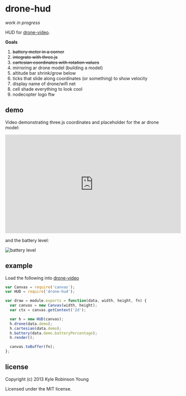 # drone-hud

_work in progress_

HUD for [drone-video](https://github.com/TooTallNate/node-drone-video).

**Goals**

1. ~~battery meter in a corner~~
1. ~~integrate with three.js~~
1. ~~cartesian coordinates with rotation values~~
1. mirroring ar drone model (building a model)
1. altitude bar shrink/grow below
1. ticks that slide along coordinates (or something) to show velocity
1. display name of drone/wifi net
1. cell shade everything to look cool
1. nodecopter logo ftw

## demo

Video demonstrating three.js coordinates and placeholder for the ar drone model:

<iframe width="560" height="315" src="http://www.youtube.com/embed/TtwjykeRAsE?list=UUpqYfSWEcyBGorRGvPsHkgg" frameborder="0" allowfullscreen></iframe>

and the battery level:

![battery level](http://i.imgur.com/4stMG.jpg)

## example
Load the following into [drone-video](https://github.com/TooTallNate/node-drone-video)

```js
var Canvas = require('canvas');
var HUD = require('drone-hud');

var draw = module.exports = function(data, width, height, fn) {
  var canvas = new Canvas(width, height);
  var ctx = canvas.getContext('2d');

  var h = new HUD(canvas);
  h.drone(data.demo);
  h.cartesian(data.demo);
  h.battery(data.demo.batteryPercentage);
  h.render();

  canvas.toBuffer(fn);
};
```

## license
Copyright (c) 2013 Kyle Robinson Young

Licensed under the MIT license.
